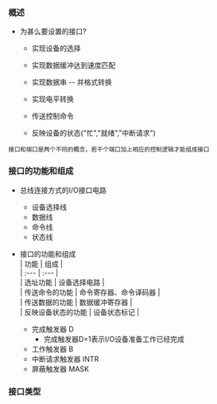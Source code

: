 ### 概述

* 为甚么要设置的接口?

  * 实现设备的选择

  * 实现数据缓冲达到速度匹配

  * 实现数据串 -- 并格式转换

  * 实现电平转换
  * 传送控制命令
  * 反映设备的状态\("忙","就绪","中断请求"\)

```
接口和端口是两个不同的概念，若干个端口加上相应的控制逻辑才能组成接口
```

### 接口的功能和组成

* 总线连接方式的I/O接口电路
  * 设备选择线
  * 数据线
  * 命令线
  * 状态线
* 接口的功能和组成  
  \| 功能 \| 组成 \|  
  \| :--- \| :--- \|  
  \| 选址功能 \| 设备选择电路 \|  
  \| 传送命令的功能 \| 命令寄存器、命令译码器 \|  
  \| 传送数据的功能 \| 数据缓冲寄存器 \|  
  \| 反映设备状态的功能 \| 设备状态标记 \|

  * 完成触发器 D
    * 完成触发器D=1表示I/O设备准备工作已经完成
  * 工作触发器 B
  * 中断请求触发器 INTR
  * 屏蔽触发器 MASK

### 接口类型



